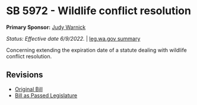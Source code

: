 # SB 5972 - Wildlife conflict resolution
**Primary Sponsor:** [Judy Warnick](/person/leg/judith.warnick.md)

*Status: Effective date 6/9/2022.* | [leg.wa.gov summary](https://app.leg.wa.gov/billsummary?BillNumber=5972&Year=2021)

Concerning extending the expiration date of a statute dealing with wildlife conflict resolution.

## Revisions
* [Original Bill](1/)
* [Bill as Passed Legislature](1/)